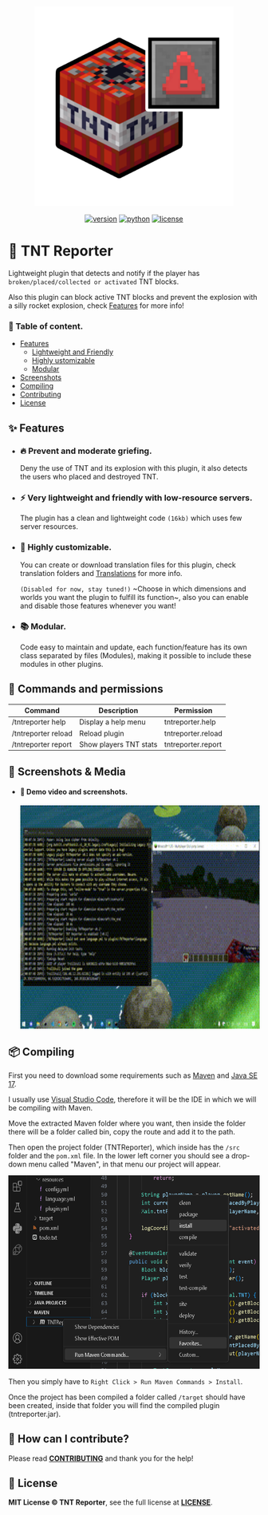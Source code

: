 <div align="center">
	<img src=".assets/tntreporter-logo.png" alt="tntreporter logo" height="400">

[![version](https://img.shields.io/badge/Version-Beta%200.1-green)]()
[![python](https://img.shields.io/static/v1?label=Made%20with&message=Java&logo=java&labelColor=&color=orange)](https://www.python.org)
[![license](https://img.shields.io/badge/License-MIT-yellow)](https://github.com/TrollSkull/TNT-Reporter/blob/main/LICENSE)
</div>

# 🧨 TNT Reporter
Lightweight plugin that detects and notify if the player has `broken/placed/collected or activated` TNT blocks.

Also this plugin can block active TNT blocks and prevent the explosion with a silly rocket explosion, check [Features](#-features) for more info!

### 🔗 Table of content.
- [Features](#-features)
    - [Lightweight and Friendly](#-very-lightweight-and-friendly-with-low-resource-servers)
    - [Highly ustomizable](#-highly-customizable)
    - [Modular](#-modular)
- [Screenshots](#-screenshots--media)
- [Compiling](#-compiling)
- [Contributing](#-how-can-i-contribute)
- [License](#-license)

## ✨ Features
- ### 🔥 Prevent and moderate griefing.
     Deny the use of TNT and its explosion with this plugin, it also detects the users who placed and destroyed TNT.
  
- ### ⚡ Very lightweight and friendly with low-resource servers.
     The plugin has a clean and lightweight code `(16kb)` which uses few server resources.

- ### 🔩 Highly customizable.
     You can create or download translation files for this plugin, check translation folders and [Translations](#-translations) for more info.
  
     `(Disabled for now, stay tuned!)`
     ~Choose in which dimensions and worlds you want the plugin to fulfill its function~, also you can enable and disable those features whenever you want!

- ### 📚 Modular.
     Code easy to maintain and update, each function/feature has its own class separated by files (Modules), making it possible to include these modules in other plugins.

## 📖 Commands and permissions
| Command              | Description            | Permission         |
| -------------------- | ---------------------- | ------------------ |
| /tntreporter help    | Display a help menu    | tntreporter.help   |
| /tntreporter reload  | Reload plugin          | tntreporter.reload |
| /tntreporter report  | Show players TNT stats | tntreporter.report |

## 📸 Screenshots & Media
   - #### 📼 Demo video and screenshots.
     <img src="/.assets/demo.gif" width="720" height="448"/>

## 📦 Compiling
First you need to download some requirements such as [Maven](https://maven.apache.org/) and [Java SE 17](https://www.oracle.com/java/technologies/javase/jdk17-archive-downloads.html).

I usually use [Visual Studio Code](https://code.visualstudio.com/), therefore it will be the IDE in which we will be compiling with Maven.

Move the extracted Maven folder where you want, then inside the folder there will be a folder called bin, copy the route and add it to the path.

Then open the project folder (TNTReporter), which inside has the `/src` folder and the `pom.xml` file.
In the lower left corner you should see a drop-down menu called "Maven", in that menu our project will appear.

<img src="/.assets/compile-help.png" width="620" height="388"/>

Then you simply have to `Right Click > Run Maven Commands > Install`.

Once the project has been compiled a folder called `/target` should have been created, inside that folder you will find the compiled plugin (tntreporter.jar).

## 🔧 How can I contribute?
Please read **[CONTRIBUTING](https://github.com/TrollSkull/TNTReporter/blob/main/CONTRIBUTING.md)** and thank you for the help!

## 📝 License
**MIT License © TNT Reporter**, see the full license at **[LICENSE](https://github.com/TrollSkull/TNT-Reporter/blob/main/LICENSE)**.
